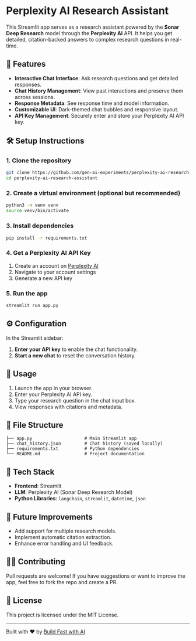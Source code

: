 # Perplexity AI Research Assistant

This Streamlit app serves as a research assistant powered by the **Sonar Deep Research** model through the **Perplexity AI** API. It helps you get detailed, citation-backed answers to complex research questions in real-time.

## 🚀 Features
- **Interactive Chat Interface**: Ask research questions and get detailed responses.
- **Chat History Management**: View past interactions and preserve them across sessions.
- **Response Metadata**: See response time and model information.
- **Customizable UI**: Dark-themed chat bubbles and responsive layout.
- **API Key Management**: Securely enter and store your Perplexity AI API key.

## 🛠️ Setup Instructions

### 1. Clone the repository
```bash
git clone https://github.com/gen-ai-experiments/perplexity-ai-research-assistant.git
cd perplexity-ai-research-assistant
```

### 2. Create a virtual environment (optional but recommended)
```bash
python3 -m venv venv
source venv/bin/activate
```

### 3. Install dependencies
```bash
pip install -r requirements.txt
```

### 4. Get a Perplexity AI API Key
1. Create an account on [Perplexity AI](https://www.perplexity.ai/)
2. Navigate to your account settings
3. Generate a new API key

### 5. Run the app
```bash
streamlit run app.py
```

## ⚙️ Configuration

In the Streamlit sidebar:
1. **Enter your API key** to enable the chat functionality.
2. **Start a new chat** to reset the conversation history.

## 📝 Usage
1. Launch the app in your browser.
2. Enter your Perplexity AI API key.
3. Type your research question in the chat input box.
4. View responses with citations and metadata.

## 📂 File Structure
```
├── app.py                    # Main Streamlit app
├── chat_history.json         # Chat history (saved locally)
├── requirements.txt          # Python dependencies
└── README.md                 # Project documentation
```

## 📘 Tech Stack
- **Frontend**: Streamlit
- **LLM**: Perplexity AI (Sonar Deep Research Model)
- **Python Libraries**: `langchain`, `streamlit`, `datetime`, `json`

## 🤖 Future Improvements
- Add support for multiple research models.
- Implement automatic citation extraction.
- Enhance error handling and UI feedback.

## 👩‍💻 Contributing
Pull requests are welcome! If you have suggestions or want to improve the app, feel free to fork the repo and create a PR.

## 📄 License
This project is licensed under the MIT License.

---

Built with ❤️ by [Build Fast with AI](https://buildfastwithai.com/genai-course)

